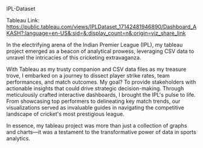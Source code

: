 IPL-Dataset

Tableau Link: https://public.tableau.com/views/IPLDataset_17142481946890/Dashboard_AKASH?:language=en-US&:sid=&:display_count=n&:origin=viz_share_link

In the electrifying arena of the Indian Premier League (IPL), my tableau project emerged as a beacon of analytical prowess, leveraging CSV data to unravel the intricacies of this cricketing extravaganza.

With Tableau as my trusty companion and CSV data files as my treasure trove, I embarked on a journey to dissect player strike rates, team performances, and match outcomes. My goal? To provide stakeholders with actionable insights that could drive strategic decision-making. Through meticulously crafted interactive dashboards, I brought the IPL's pulse to life. From showcasing top performers to delineating key match trends, our visualizations served as invaluable guides in navigating the competitive landscape of cricket's most prestigious league. 

In essence, my tableau project was more than just a collection of graphs and charts—it was a testament to the transformative power of data in sports analytics. 
